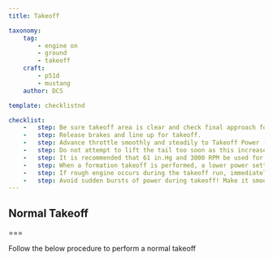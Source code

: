 ```yaml
---
title: Takeoff

taxonomy:
    tag:
        - engine on
        - ground
        - takeoff
    craft:
        - p51d
        - mustang
    author: DCS

template: checklistnd

checklist:
    -   step: Be sure takeoff area is clear and check final approach for inbound aircraft.
    -   step: Release brakes and line up for takeoff.
    -   step: Advance throttle smoothly and steadily to Takeoff Power (61 in.Hg MP at 3000 RPM).
    -   step: Do not attempt to lift the tail too soon as this increases directional instability. Pushing the stick forward unlocks the tail wheel, thereby making steering difficult. The best takeoff procedure is to hold the tail down until sufficient speed for rudder control is attained and then to allow the tail to rise slowly. Some rudder input may be necessary to maintain heading as the tail is lifted and stabilized in a takeoff attitude.
    -   step: It is recommended that 61 in.Hg and 3000 RPM be used for takeoffs and that this power setting is reached as quickly as possible after the takeoff run is started. However, advance the throttle smoothly and never jam it forward. Torque effects appearing from a sudden onset of power can lead to a loss of directional control of the aircraft. 
    -   step: When a formation takeoff is performed, a lower power setting of 55 in.Hg may be used to allow the wingmen room for increased power over the leader in order to maintain their position. 
    -   step: If rough engine occurs during the takeoff run, immediately throttle back 4 or 5 in.Hg manifold pressure to complete the takeoff if conditions permit. Throttling back tends to decrease the intensity of detonation or preignition and minimizes the chances of engine failure. If this condition occurs on takeoff, the spark plugs must be changed before the next flight.
    -   step: Avoid sudden bursts of power during takeoff! Make it smooth and steady. 
---
```


## Normal Takeoff 

===

Follow the below procedure to perform a normal takeoff
